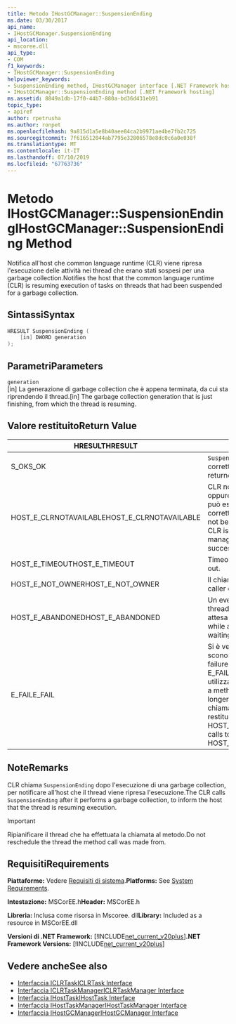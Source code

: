 ```yaml
---
title: Metodo IHostGCManager::SuspensionEnding
ms.date: 03/30/2017
api_name:
- IHostGCManager.SuspensionEnding
api_location:
- mscoree.dll
api_type:
- COM
f1_keywords:
- IHostGCManager::SuspensionEnding
helpviewer_keywords:
- SuspensionEnding method, IHostGCManager interface [.NET Framework hosting]
- IHostGCManager::SuspensionEnding method [.NET Framework hosting]
ms.assetid: 8849a1db-17f0-44b7-880a-bd36d431eb91
topic_type:
- apiref
author: rpetrusha
ms.author: ronpet
ms.openlocfilehash: 9a815d1a5e8b40aee84ca2b9971ae4be7fb2c725
ms.sourcegitcommit: 7f616512044ab7795e32806578e8dc0c6a0e038f
ms.translationtype: MT
ms.contentlocale: it-IT
ms.lasthandoff: 07/10/2019
ms.locfileid: "67763736"
---
```

# <a name="ihostgcmanagersuspensionending-method"></a><span data-ttu-id="81ae0-102">Metodo IHostGCManager::SuspensionEnding</span><span class="sxs-lookup"><span data-stu-id="81ae0-102">IHostGCManager::SuspensionEnding Method</span></span>
<span data-ttu-id="81ae0-103">Notifica all'host che common language runtime (CLR) viene ripresa l'esecuzione delle attività nei thread che erano stati sospesi per una garbage collection.</span><span class="sxs-lookup"><span data-stu-id="81ae0-103">Notifies the host that the common language runtime (CLR) is resuming execution of tasks on threads that had been suspended for a garbage collection.</span></span>  
  
## <a name="syntax"></a><span data-ttu-id="81ae0-104">Sintassi</span><span class="sxs-lookup"><span data-stu-id="81ae0-104">Syntax</span></span>  
  
```cpp  
HRESULT SuspensionEnding (  
    [in] DWORD generation  
);  
```  
  
## <a name="parameters"></a><span data-ttu-id="81ae0-105">Parametri</span><span class="sxs-lookup"><span data-stu-id="81ae0-105">Parameters</span></span>  
 `generation`  
 <span data-ttu-id="81ae0-106">[in] La generazione di garbage collection che è appena terminata, da cui sta riprendendo il thread.</span><span class="sxs-lookup"><span data-stu-id="81ae0-106">[in] The garbage collection generation that is just finishing, from which the thread is resuming.</span></span>  
  
## <a name="return-value"></a><span data-ttu-id="81ae0-107">Valore restituito</span><span class="sxs-lookup"><span data-stu-id="81ae0-107">Return Value</span></span>  
  
|<span data-ttu-id="81ae0-108">HRESULT</span><span class="sxs-lookup"><span data-stu-id="81ae0-108">HRESULT</span></span>|<span data-ttu-id="81ae0-109">Descrizione</span><span class="sxs-lookup"><span data-stu-id="81ae0-109">Description</span></span>|  
|-------------|-----------------|  
|<span data-ttu-id="81ae0-110">S_OK</span><span class="sxs-lookup"><span data-stu-id="81ae0-110">S_OK</span></span>|<span data-ttu-id="81ae0-111">`SuspensionEnding` stato restituito correttamente.</span><span class="sxs-lookup"><span data-stu-id="81ae0-111">`SuspensionEnding` returned successfully.</span></span>|  
|<span data-ttu-id="81ae0-112">HOST_E_CLRNOTAVAILABLE</span><span class="sxs-lookup"><span data-stu-id="81ae0-112">HOST_E_CLRNOTAVAILABLE</span></span>|<span data-ttu-id="81ae0-113">CLR non è stato caricato in un processo oppure si trova in uno stato in cui non può eseguire codice gestito o elaborare correttamente la chiamata.</span><span class="sxs-lookup"><span data-stu-id="81ae0-113">The CLR has not been loaded into a process, or the CLR is in a state in which it cannot run managed code or process the call successfully.</span></span>|  
|<span data-ttu-id="81ae0-114">HOST_E_TIMEOUT</span><span class="sxs-lookup"><span data-stu-id="81ae0-114">HOST_E_TIMEOUT</span></span>|<span data-ttu-id="81ae0-115">Timeout della chiamata.</span><span class="sxs-lookup"><span data-stu-id="81ae0-115">The call timed out.</span></span>|  
|<span data-ttu-id="81ae0-116">HOST_E_NOT_OWNER</span><span class="sxs-lookup"><span data-stu-id="81ae0-116">HOST_E_NOT_OWNER</span></span>|<span data-ttu-id="81ae0-117">Il chiamante non possiede il blocco.</span><span class="sxs-lookup"><span data-stu-id="81ae0-117">The caller does not own the lock.</span></span>|  
|<span data-ttu-id="81ae0-118">HOST_E_ABANDONED</span><span class="sxs-lookup"><span data-stu-id="81ae0-118">HOST_E_ABANDONED</span></span>|<span data-ttu-id="81ae0-119">Un evento è stato annullato durante un thread bloccato o fiber è rimasta in attesa su di esso.</span><span class="sxs-lookup"><span data-stu-id="81ae0-119">An event was canceled while a blocked thread or fiber was waiting on it.</span></span>|  
|<span data-ttu-id="81ae0-120">E_FAIL</span><span class="sxs-lookup"><span data-stu-id="81ae0-120">E_FAIL</span></span>|<span data-ttu-id="81ae0-121">Si è verificato un errore irreversibile sconosciuto.</span><span class="sxs-lookup"><span data-stu-id="81ae0-121">An unknown catastrophic failure occurred.</span></span> <span data-ttu-id="81ae0-122">Quando un metodo di E_FAIL viene restituito, CLR non è più utilizzabile all'interno del processo.</span><span class="sxs-lookup"><span data-stu-id="81ae0-122">When a method returns E_FAIL, the CLR is no longer usable within the process.</span></span> <span data-ttu-id="81ae0-123">Le chiamate successive ai metodi di hosting restituiranno HOST_E_CLRNOTAVAILABLE.</span><span class="sxs-lookup"><span data-stu-id="81ae0-123">Subsequent calls to hosting methods return HOST_E_CLRNOTAVAILABLE.</span></span>|  
  
## <a name="remarks"></a><span data-ttu-id="81ae0-124">Note</span><span class="sxs-lookup"><span data-stu-id="81ae0-124">Remarks</span></span>  
 <span data-ttu-id="81ae0-125">CLR chiama `SuspensionEnding` dopo l'esecuzione di una garbage collection, per notificare all'host che il thread viene ripresa l'esecuzione.</span><span class="sxs-lookup"><span data-stu-id="81ae0-125">The CLR calls `SuspensionEnding` after it performs a garbage collection, to inform the host that the thread is resuming execution.</span></span>  
  
> [!IMPORTANT]
>  <span data-ttu-id="81ae0-126">Ripianificare il thread che ha effettuata la chiamata al metodo.</span><span class="sxs-lookup"><span data-stu-id="81ae0-126">Do not reschedule the thread the method call was made from.</span></span>  
  
## <a name="requirements"></a><span data-ttu-id="81ae0-127">Requisiti</span><span class="sxs-lookup"><span data-stu-id="81ae0-127">Requirements</span></span>  
 <span data-ttu-id="81ae0-128">**Piattaforme:** Vedere [Requisiti di sistema](../../../../docs/framework/get-started/system-requirements.md).</span><span class="sxs-lookup"><span data-stu-id="81ae0-128">**Platforms:** See [System Requirements](../../../../docs/framework/get-started/system-requirements.md).</span></span>  
  
 <span data-ttu-id="81ae0-129">**Intestazione:** MSCorEE.h</span><span class="sxs-lookup"><span data-stu-id="81ae0-129">**Header:** MSCorEE.h</span></span>  
  
 <span data-ttu-id="81ae0-130">**Libreria:** Inclusa come risorsa in Mscoree. dll</span><span class="sxs-lookup"><span data-stu-id="81ae0-130">**Library:** Included as a resource in MSCorEE.dll</span></span>  
  
 <span data-ttu-id="81ae0-131">**Versioni di .NET Framework:** [!INCLUDE[net_current_v20plus](../../../../includes/net-current-v20plus-md.md)]</span><span class="sxs-lookup"><span data-stu-id="81ae0-131">**.NET Framework Versions:** [!INCLUDE[net_current_v20plus](../../../../includes/net-current-v20plus-md.md)]</span></span>  
  
## <a name="see-also"></a><span data-ttu-id="81ae0-132">Vedere anche</span><span class="sxs-lookup"><span data-stu-id="81ae0-132">See also</span></span>

- [<span data-ttu-id="81ae0-133">Interfaccia ICLRTask</span><span class="sxs-lookup"><span data-stu-id="81ae0-133">ICLRTask Interface</span></span>](../../../../docs/framework/unmanaged-api/hosting/iclrtask-interface.md)
- [<span data-ttu-id="81ae0-134">Interfaccia ICLRTaskManager</span><span class="sxs-lookup"><span data-stu-id="81ae0-134">ICLRTaskManager Interface</span></span>](../../../../docs/framework/unmanaged-api/hosting/iclrtaskmanager-interface.md)
- [<span data-ttu-id="81ae0-135">Interfaccia IHostTask</span><span class="sxs-lookup"><span data-stu-id="81ae0-135">IHostTask Interface</span></span>](../../../../docs/framework/unmanaged-api/hosting/ihosttask-interface.md)
- [<span data-ttu-id="81ae0-136">Interfaccia IHostTaskManager</span><span class="sxs-lookup"><span data-stu-id="81ae0-136">IHostTaskManager Interface</span></span>](../../../../docs/framework/unmanaged-api/hosting/ihosttaskmanager-interface.md)
- [<span data-ttu-id="81ae0-137">Interfaccia IHostGCManager</span><span class="sxs-lookup"><span data-stu-id="81ae0-137">IHostGCManager Interface</span></span>](../../../../docs/framework/unmanaged-api/hosting/ihostgcmanager-interface.md)
